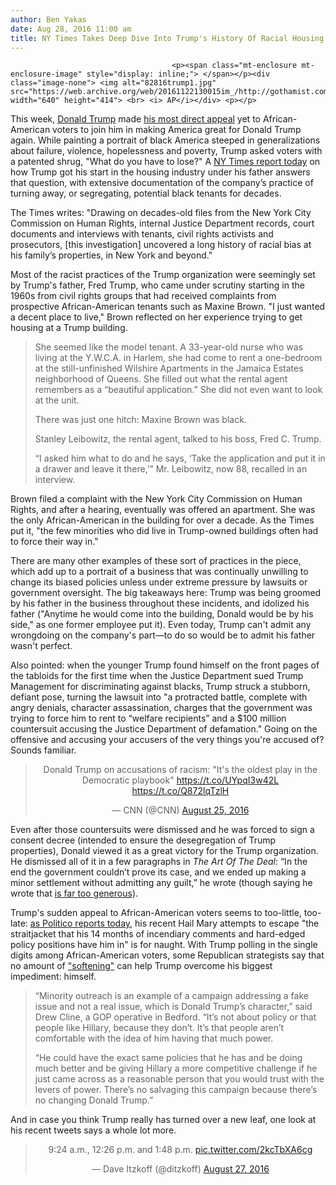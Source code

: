 ```yaml
---
author: Ben Yakas
date: Aug 28, 2016 11:00 am
title: NY Times Takes Deep Dive Into Trump's History Of Racial Housing Bias
---
```


	
										<p><span class="mt-enclosure mt-enclosure-image" style="display: inline;"> </span></p><div class="image-none"> <img alt="82816trump1.jpg" src="https://web.archive.org/web/20161122130015im_/http://gothamist.com/attachments/byakas/82816trump1.jpg" width="640" height="414"> <br> <i> AP</i></div> <p></p>

<p>This week, <a href="https://web.archive.org/web/20161122130015/http://gothamist.com/tags/donaldtrump">Donald Trump</a> made <a href="https://web.archive.org/web/20161122130015/http://www.nytimes.com/2016/08/25/us/politics/donald-trump-black-voters.html">his most direct appeal</a> yet to African-American voters to join him in making America great for Donald Trump again. While painting a portrait of black America steeped in generalizations about failure, violence, hopelessness and poverty, Trump asked voters with a patented shrug, &quot;What do you have to lose?&quot; A <a href="https://web.archive.org/web/20161122130015/http://www.nytimes.com/2016/08/28/us/politics/donald-trump-housing-race.html?_r=1">NY Times report today</a> on how Trump got his start in the housing industry under his father answers that question, with extensive documentation of the company&#x2019;s practice of turning away, or segregating, potential black tenants for decades.</p>

<p>The Times writes: &quot;Drawing on decades-old files from the New York City Commission on Human Rights, internal Justice Department records, court documents and interviews with tenants, civil rights activists and prosecutors, [this investigation] uncovered a long history of racial bias at his family&#x2019;s properties, in New York and beyond.&quot;</p>

<p>Most of the racist practices of the Trump organization were seemingly set by Trump&apos;s father, Fred Trump, who came under scrutiny starting in the 1960s from civil rights groups that had received complaints from prospective African-American tenants such as Maxine Brown. &quot;I just wanted a decent place to live,&quot; Brown reflected on her experience trying to get housing at a Trump building. </p>

<blockquote>She seemed like the model tenant. A 33-year-old nurse who was living at the Y.W.C.A. in Harlem, she had come to rent a one-bedroom at the still-unfinished Wilshire Apartments in the Jamaica Estates neighborhood of Queens. She filled out what the rental agent remembers as a &#x201C;beautiful application.&#x201D; She did not even want to look at the unit.

<p>There was just one hitch: Maxine Brown was black.</p>

<p>Stanley Leibowitz, the rental agent, talked to his boss, Fred C. Trump.</p>

<p>&#x201C;I asked him what to do and he says, &#x2018;Take the application and put it in a drawer and leave it there,&#x2019;&#x201D; Mr. Leibowitz, now 88, recalled in an interview.</p></blockquote><p></p>

<p>Brown filed a complaint with the New York City Commission on Human Rights, and after a hearing, eventually was offered an apartment. She was the only African-American in the building for over a decade. As the Times put it, &quot;the few minorities who did live in Trump-owned buildings often had to force their way in.&quot;</p>

<p>There are many other examples of these sort of practices in the piece, which add up to a portrait of a business that was continually unwilling to change its biased policies unless under extreme pressure by lawsuits or government oversight. The big takeaways here: Trump was being groomed by his father in the business throughout these incidents, and idolized his father (&quot;Anytime he would come into the building, Donald would be by his side,&quot; as one former employee put it). Even today, Trump can&apos;t admit any wrongdoing on the company&apos;s part&#x2014;to do so would be to admit his father wasn&apos;t perfect.</p>

<p>Also pointed: when the younger Trump found himself on the front pages of the tabloids for the first time when the Justice Department sued Trump Management for discriminating against blacks, Trump struck a stubborn, defiant pose, turning the lawsuit into &quot;a protracted battle, complete with angry denials, character assassination, charges that the government was trying to force him to rent to &#x201C;welfare recipients&#x201D; and a $100 million countersuit accusing the Justice Department of defamation.&quot; Going on the offensive and accusing your accusers of the very things you&apos;re accused of? Sounds familiar.</p>

<center><blockquote class="twitter-tweet" data-lang="en"><p lang="en" dir="ltr">Donald Trump on accusations of racism: &quot;It&apos;s the oldest play in the Democratic playbook&quot; <a href="https://web.archive.org/web/20161122130015/https://t.co/UYpqI3w42L">https://t.co/UYpqI3w42L</a> <a href="https://web.archive.org/web/20161122130015/https://t.co/Q872lqTzlH">https://t.co/Q872lqTzlH</a></p>&#x2014; CNN (@CNN) <a href="https://web.archive.org/web/20161122130015/https://twitter.com/CNN/status/768879001473544192">August 25, 2016</a></blockquote>
<script async src="//web.archive.org/web/20161122130015js_/http://platform.twitter.com/widgets.js" charset="utf-8"></script></center>

<p>Even after those countersuits were dismissed and he was forced to sign a consent decree (intended to ensure the desegregation of Trump properties), Donald viewed it as a great victory for the Trump organization. He dismissed all of it in a few paragraphs in <em>The Art Of The Deal</em>: &#x201C;In the end the government couldn&#x2019;t prove its case, and we ended up making a minor settlement without admitting any guilt,&#x201D; he wrote (though saying he wrote that <a href="https://web.archive.org/web/20161122130015/http://www.newyorker.com/magazine/2016/07/25/donald-trumps-ghostwriter-tells-all">is far too generous</a>).</p>

<p>Trump&apos;s sudden appeal to African-American voters seems to too-little, too-late: <a href="https://web.archive.org/web/20161122130015/http://www.politico.com/story/2016/08/trump-campaign-turn-around-out-of-time-227457">as Politico reports today</a>, his recent Hail Mary attempts to escape &quot;the straitjacket that his 14 months of incendiary comments and hard-edged policy positions have him in&quot; is for naught. With Trump polling in the single digits among African-American voters, some Republican strategists say that no amount of <a href="https://web.archive.org/web/20161122130015/http://gothamist.com/2016/08/25/headline_rhetorical.php">&quot;softening&quot;</a> can help Trump overcome his biggest impediment: himself.</p>

<blockquote>&#x201C;Minority outreach is an example of a campaign addressing a fake issue and not a real issue, which is Donald Trump&#x2019;s character,&#x201D; said Drew Cline, a GOP operative in Bedford. &#x201C;It&#x2019;s not about policy or that people like Hillary, because they don&#x2019;t. It&#x2019;s that people aren&#x2019;t comfortable with the idea of him having that much power.

<p>&#x201C;He could have the exact same policies that he has and be doing much better and be giving Hillary a more competitive challenge if he just came across as a reasonable person that you would trust with the levers of power. There&#x2019;s no salvaging this campaign because there&#x2019;s no changing Donald Trump.&#x201D;</p></blockquote><p></p>

<p>And in case you think Trump really has turned over a new leaf, one look at his recent tweets says a whole lot more.</p>

<center><blockquote class="twitter-tweet" data-lang="en"><p lang="en" dir="ltr">9:24 a.m., 12:26 p.m. and 1:48 p.m. <a href="https://web.archive.org/web/20161122130015/https://t.co/2kcTbXA6cg">pic.twitter.com/2kcTbXA6cg</a></p>&#x2014; Dave Itzkoff (@ditzkoff) <a href="https://web.archive.org/web/20161122130015/https://twitter.com/ditzkoff/status/769593683859628033">August 27, 2016</a></blockquote>
<script async src="//web.archive.org/web/20161122130015js_/http://platform.twitter.com/widgets.js" charset="utf-8"></script></center>					
										
									
				